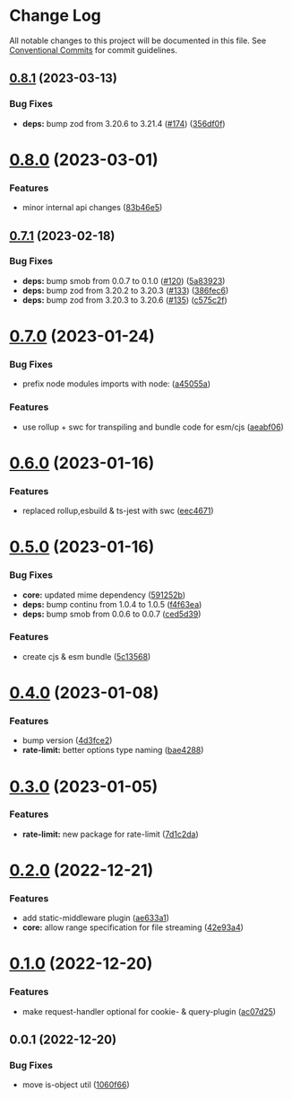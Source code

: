 # Change Log

All notable changes to this project will be documented in this file.
See [Conventional Commits](https://conventionalcommits.org) for commit guidelines.

## [0.8.1](https://github.com/Tada5hi/routup/compare/@routup/core@0.8.0...@routup/core@0.8.1) (2023-03-13)


### Bug Fixes

* **deps:** bump zod from 3.20.6 to 3.21.4 ([#174](https://github.com/Tada5hi/routup/issues/174)) ([356df0f](https://github.com/Tada5hi/routup/commit/356df0ff13e2378fc5961e371c63fb90b76aff4b))





# [0.8.0](https://github.com/Tada5hi/routup/compare/@routup/core@0.7.1...@routup/core@0.8.0) (2023-03-01)


### Features

* minor internal api changes ([83b46e5](https://github.com/Tada5hi/routup/commit/83b46e5f2d09bf58ced2e9e8dc9a8637106746b7))





## [0.7.1](https://github.com/Tada5hi/routup/compare/@routup/core@0.7.0...@routup/core@0.7.1) (2023-02-18)


### Bug Fixes

* **deps:** bump smob from 0.0.7 to 0.1.0 ([#120](https://github.com/Tada5hi/routup/issues/120)) ([5a83923](https://github.com/Tada5hi/routup/commit/5a839236ac72232cf1bf0ba693f8d193830876e4))
* **deps:** bump zod from 3.20.2 to 3.20.3 ([#133](https://github.com/Tada5hi/routup/issues/133)) ([386fec6](https://github.com/Tada5hi/routup/commit/386fec6ec9f1415f832e71bc971178af5694adae))
* **deps:** bump zod from 3.20.3 to 3.20.6 ([#135](https://github.com/Tada5hi/routup/issues/135)) ([c575c2f](https://github.com/Tada5hi/routup/commit/c575c2f1a210b310f81f7c3a57289b8158925418))





# [0.7.0](https://github.com/Tada5hi/routup/compare/@routup/core@0.6.0...@routup/core@0.7.0) (2023-01-24)


### Bug Fixes

* prefix node modules imports with node: ([a45055a](https://github.com/Tada5hi/routup/commit/a45055a15d09e4e299c6772ff2d385f9f62468ad))


### Features

* use rollup + swc for transpiling and bundle code for esm/cjs ([aeabf06](https://github.com/Tada5hi/routup/commit/aeabf06d2372f315bdbe33546ea5dacb74ce6d9d))





# [0.6.0](https://github.com/Tada5hi/routup/compare/@routup/core@0.5.0...@routup/core@0.6.0) (2023-01-16)


### Features

* replaced rollup,esbuild & ts-jest with swc ([eec4671](https://github.com/Tada5hi/routup/commit/eec46710781894532b9be0b0b9d1b911f0c7e937))





# [0.5.0](https://github.com/Tada5hi/routup/compare/@routup/core@0.4.0...@routup/core@0.5.0) (2023-01-16)


### Bug Fixes

* **core:** updated mime dependency ([591252b](https://github.com/Tada5hi/routup/commit/591252b369491d1cbfbef6b39fabdf8a271e170b))
* **deps:** bump continu from 1.0.4 to 1.0.5 ([f4f63ea](https://github.com/Tada5hi/routup/commit/f4f63ea8d430571e4525cc64ce840af0368960b0))
* **deps:** bump smob from 0.0.6 to 0.0.7 ([ced5d39](https://github.com/Tada5hi/routup/commit/ced5d396edb9a242b037b895775e586ce946b134))


### Features

* create cjs & esm bundle ([5c13568](https://github.com/Tada5hi/routup/commit/5c135687d9dc6e7c38905d8e742029064454ab43))





# [0.4.0](https://github.com/Tada5hi/routup/compare/@routup/core@0.3.0...@routup/core@0.4.0) (2023-01-08)


### Features

* bump version ([4d3fce2](https://github.com/Tada5hi/routup/commit/4d3fce2941ce56fa86dc789b81021fffb4a5424c))
* **rate-limit:** better options type naming ([bae4288](https://github.com/Tada5hi/routup/commit/bae4288aab78a9f600317f4a89dcf59740475c0b))





# [0.3.0](https://github.com/Tada5hi/routup/compare/@routup/core@0.2.0...@routup/core@0.3.0) (2023-01-05)


### Features

* **rate-limit:** new package for rate-limit ([7d1c2da](https://github.com/Tada5hi/routup/commit/7d1c2dab5826f8bc1d251bef323e5bd93ebf3a77))





# [0.2.0](https://github.com/Tada5hi/routup/compare/@routup/core@0.1.0...@routup/core@0.2.0) (2022-12-21)


### Features

* add static-middleware plugin ([ae633a1](https://github.com/Tada5hi/routup/commit/ae633a18530a236257780c0a4bffc926f93381a1))
* **core:** allow range specification for file streaming ([42e93a4](https://github.com/Tada5hi/routup/commit/42e93a4f0825909a5c41c1d74e7a251b3257a048))





# [0.1.0](https://github.com/Tada5hi/routup/compare/@routup/core@0.0.1...@routup/core@0.1.0) (2022-12-20)


### Features

* make request-handler optional for cookie- & query-plugin ([ac07d25](https://github.com/Tada5hi/routup/commit/ac07d2592a16de1dafaa5d78b9ba805e3a5d3da9))





## 0.0.1 (2022-12-20)


### Bug Fixes

* move is-object util ([1060f66](https://github.com/Tada5hi/routup/commit/1060f668316f1edecc629d1eb255a245486381c5))
